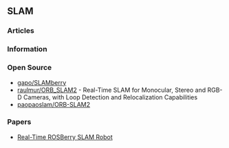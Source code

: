 ## SLAM


### Articles


### Information


### Open Source
- [gapo/SLAMberry](https://github.com/gapo/SLAMberry) 
- [raulmur/ORB_SLAM2](https://github.com/raulmur/ORB_SLAM2) - Real-Time SLAM for Monocular, Stereo and RGB-D Cameras, with Loop Detection and Relocalization Capabilities
 - [paopaoslam/ORB-SLAM2](https://gitee.com/paopaoslam/ORB-SLAM2#c11-or-c0x-compiler) 


### Papers
- [Real-Time ROSBerry SLAM Robot](https://courses.ece.cornell.edu/ece6930/ECE6930_Spring16_Final_MEng_Reports/SLAM/Real-time%20ROSberryPi%20SLAM%20Robot.pdf)



